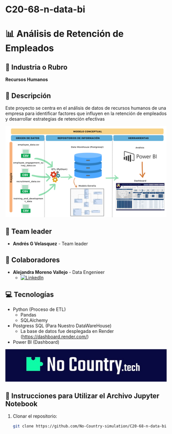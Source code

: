 # C20-68-n-data-bi
# 📊 Análisis de Retención de Empleados

## 🏢 Industria o Rubro
**Recursos Humanos**

## 📄 Descripción
Este proyecto se centra en el análisis de datos de recursos humanos de una empresa para identificar factores que influyen en la retención de empleados y desarrollar estrategias de retención efectivas 

<div align="center">
  <img src="retencion.png" alt="Proceso de Análisis de Retención de Empleados">
</div>


## 👥 Team leader 
- **Andrés G Velasquez** - Team leader


## 👥 Colaboradores
- **Alejandra Moreno Vallejo** - Data Engenieer
  - [![LinkedIn](https://img.shields.io/badge/LinkedIn-Profile-blue)](https://www.linkedin.com/in/alejandra-moreno-vallejo-4b1926138/)


## 💻 Tecnologías
- Python (Proceso de ETL)
  - Pandas 
  - SQLAlchemy 
- Postgress SQL (Para Nuestro DataWareHouse)
  - La base de datos fue desplegada en Render (https://dashboard.render.com/)
- Power BI (Dashboard)

<div align="center">
  <img src="No_Country.jpg" alt="No Country">
</div>



## 📝 Instrucciones para Utilizar el Archivo Jupyter Notebook

1. Clonar el repositorio:
   ```bash
   git clone https://github.com/No-Country-simulation/C20-68-n-data-bi.git
